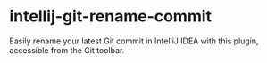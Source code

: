 # intellij-git-rename-commit
Easily rename your latest Git commit in IntelliJ IDEA with this plugin, accessible from the Git toolbar.
